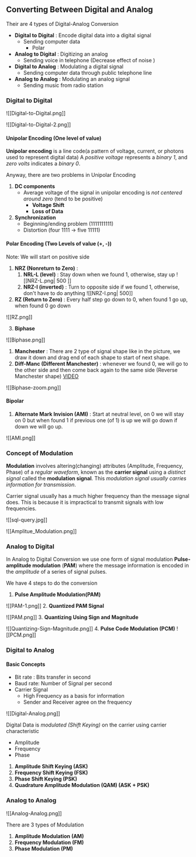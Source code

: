 ## Converting Between Digital and Analog

Their are 4 types of Digital-Analog Conversion

- **Digital to Digital** : Encode digital data into a digital signal
	- Sending computer data
		- Polar
- **Analog to Digital** : Digitizing an analog
	- Sending voice in telephone (Decrease effect of noise )
- **Digital to Analog** : Modulating a digital signal
	- Sending computer data through public telephone line
- **Analog to Analog** : Modulating an analog signal
	- Sending music from radio station


### Digital to Digital

![[Digital-to-Digital.png]]

![[Digital-to-Digital-2.png]]
#### Unipolar Encoding (One level of value)

**Unipolar encoding** is a line code(a pattern of voltage, current, or photons used to represent digital data) A *positive voltage* represents a *binary 1*, and *zero volts* indicates a *binary 0*.

Anyway, there are two problems in Unipolar Encoding
1. **DC components**
	- Average voltage of the signal in unipolar encoding is *not centered around zero* (tend to be positive)
		- **Voltage Shift**
		- **Loss of Data**
1. **Synchronization**
	- Beginning/ending problem (1111111111)
	- Distortion (four 1111 -> five 11111)

#### Polar Encoding (Two Levels of value (+, -))
Note: We will start on positive side
1. **NRZ (Nonreturn to Zero)** : 
	1. **NRL-L (level)** : Stay down when we found 1, otherwise, stay up   ![[NRZ-L.png|  500 ]]
	  2. **NRZ-I (inverted)** : Turn to opposite side if we found 1, otherwise, don't have to do anything                           ![[NRZ-I.png| 500]]
2. **RZ (Return to Zero)** : Every half step go down to 0, when found 1 go up, when found 0 go down

![[RZ.png]]

3. **Biphase** 

![[Biphase.png]]

1. **Manchester** :  There are 2 type of signal shape like in the picture, we draw it down and drag end of each shape to start of next shape.
2. **Diff-Manc (Different Manchester)** : whenever we found 0, we will go to the other side and then come back again to the same side (Reverse Manchester shape) [VIDEO](https://www.youtube.com/watch?v=du_boiwX1yU)

![[Biphase-zoom.png]]

#### Bipolar

1. **Alternate Mark Invision (AMI)** : Start at neutral level, on 0 we will stay on 0 but when found 1 if previous one (of 1) is up we will go down if down we will go up.

![[AMI.png]]

### Concept of Modulation

**Modulation** involves altering(changing) attributes (Amplitude, Frequency, Phase) of a *regular waveform*, known as the **carrier signal** using a *distinct signal* called the **modulation signal**. This *modulation signal usually carries information for transmission*.

Carrier signal usually has a much higher frequency than the message signal does. This is because it is impractical to transmit signals with low frequencies.

![[sql-query.jpg]]

![[Amplitue_Modulation.png]]
### Analog to Digital

In Analog to Digital Conversion we use one form of signal modulation **Pulse-amplitude modulation** (**PAM**) where the message information is encoded in the *amplitude* of a series of signal pulses.

We have 4 steps to do the conversion

1. **Pulse Amplitude Modulation(PAM)**

![[PAM-1.png]]
2. **Quantized PAM Signal** 

![[PAM.png]]
3. **Quantizing Using Sign and Magnitude**

![[Quantizing-Sign-Magnitude.png]]
4. **Pulse Code Modulation (PCM)** ![[PCM.png]]
### Digital to Analog

#### Basic Concepts
- Bit rate : Bits transfer in second
- Baud rate: Number of Signal per second
- Carrier Signal
	- High Frequency as a basis for information
	- Sender and Receiver agree on the frequency

![[Digital-Analog.png]]

Digital Data is *modulated (Shift Keying)* on the carrier using carrier characteristic
- Amplitude
- Frequency
- Phase

1. **Amplitude Shift Keying (ASK)**
2. **Frequency Shift Keying (FSK)**
3. **Phase Shift Keying (PSK)**
4. **Quadrature Amplitude Modulation (QAM) (ASK + PSK)**

### Analog to Analog

![[Analog-Analog.png]]

There are 3 types of Modulation

1. **Amplitude Modulation (AM)**
2. **Frequency Modulation (FM)**
3. **Phase Modulation (PM)**